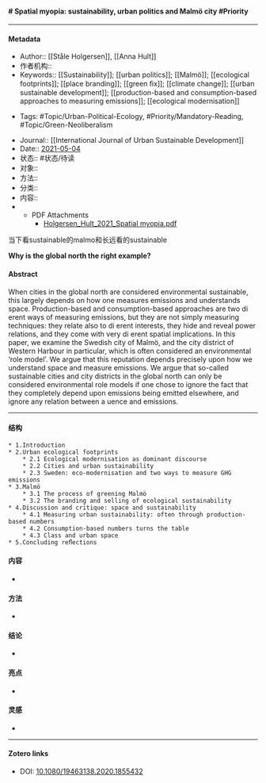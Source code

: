 #### # Spatial myopia: sustainability, urban politics and Malmö city   #Priority
***
#### Metadata
- Author::  [[Ståle Holgersen]], [[Anna Hult]]
- 作者机构:: 
- Keywords:: [[Sustainability]]; [[urban politics]]; [[Malmö]]; [[ecological footprints]]; [[place branding]]; [[green ﬁx]]; [[climate change]]; [[urban sustainable development]]; [[production-based and consumption-based approaches to measuring emissions]]; [[ecological modernisation]]
* Tags: #Topic/Urban-Political-Ecology, #Priority/Mandatory-Reading, #Topic/Green-Neoliberalism
- Journal:: [[International Journal of Urban Sustainable Development]]
- Date:: [2021-05-04](2021-05-04)
- 状态:: #状态/待读 
- 对象:: 
- 方法:: 
- 分类:: 
- 内容:: 
- * PDF Attachments
	- [Holgersen_Hult_2021_Spatial myopia.pdf](zotero://open-pdf/library/items/X3PH9B55)

当下看sustainable的malmo和长远看的sustainable

**Why is the global north the right example?**




#### Abstract

When cities in the global north are considered environmental sustainable, this largely depends on how one measures emissions and understands space. Production-based and consumption-based approaches are two di erent ways of measuring emissions, but they are not simply measuring techniques: they relate also to di erent interests, they hide and reveal power relations, and they come with very di erent spatial implications. In this paper, we examine the Swedish city of Malmö, and the city district of Western Harbour in particular, which is often considered an environmental ‘role model’. We argue that this reputation depends precisely upon how we understand space and measure emissions. We argue that so-called sustainable cities and city districts in the global north can only be considered environmental role models if one chose to ignore the fact that they completely depend upon emissions being emitted elsewhere, and ignore any relation between a uence and emissions.

***

#### 结构
	* 1.Introduction
	* 2.Urban ecological footprints
		* 2.1 Ecological modernisation as dominant discourse
		* 2.2 Cities and urban sustainability
		* 2.3 Sweden: eco-modernisation and two ways to measure GHG emissions
	* 3.Malmö
		* 3.1 The process of greening Malmö
		* 3.2 The branding and selling of ecological sustainability
	* 4.Discussion and critique: space and sustainability
		* 4.1 Measuring urban sustainability: often through production-based numbers
		* 4.2 Consumption-based numbers turns the table
		* 4.3 Class and urban space
	* 5.Concluding reﬂections
	
#### 内容
* 
#### 方法
* 
#### 结论
* 
#### 亮点
* 
#### 灵感
* 

***
#### Zotero links
* DOI: [10.1080/19463138.2020.1855432](https://doi.org/10.1080/19463138.2020.1855432)
